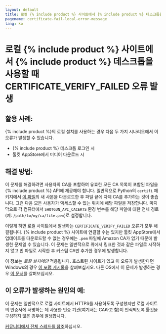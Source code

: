 ```yaml
---
layout: default
title: 로컬 {% include product %} 사이트에서 {% include product %} 데스크톱을 사용할 때 CERTIFICATE_VERIFY_FAILED 오류 발생
pagename: certificate-fail-local-error-message
lang: ko
---
```


# 로컬 {% include product %} 사이트에서 {% include product %} 데스크톱을 사용할 때 CERTIFICATE_VERIFY_FAILED 오류 발생

## 활용 사례:

{% include product %}의 로컬 설치를 사용하는 경우 다음 두 가지 시나리오에서 이 오류가 발생할 수 있습니다.

- {% include product %} 데스크톱 로그인 시
- 툴킷 AppStore에서 미디어 다운로드 시

## 해결 방법:

이 문제를 해결하려면 사용자의 CA를 포함하여 유효한 모든 CA 목록이 포함된 파일을 {% include product %} API에 제공해야 합니다. 일반적으로 Python의 `certifi` 패키지에서 [이 파일](https://github.com/certifi/python-certifi/blob/master/certifi/cacert.pem)의 새 사본을 다운로드한 후 파일 끝에 자체 CA를 추가하는 것이 좋습니다. 그런 다음 모든 사용자가 액세스할 수 있는 위치에 해당 파일을 저장합니다. 마지막으로 각 컴퓨터에서 `SHOTGUN_API_CACERTS` 환경 변수를 해당 파일에 대한 전체 경로(예: `/path/to/my/ca/file.pem`)로 설정합니다.

이렇게 하면 로컬 사이트에서 발생하는 `CERTIFICATE_VERIFY_FAILED` 오류가 모두 해결됩니다. {% include product %} 사이트에 연결할 수는 있지만 툴킷 AppStore에서 업데이트를 다운로드할 수 없는 경우에는 `.pem` 파일에 Amazon CA가 없기 때문에 발생한 문제일 수 있습니다. 이 문제는 일반적으로 위에서 링크한 것과 같은 파일로 시작하지 않고 빈 파일로 시작한 후 커스텀 CA만 추가한 경우에 발생합니다.

이 정보는 *로컬 설치에만* 적용됩니다. 호스트된 사이트가 있고 이 오류가 발생한다면 Windows의 경우 [이 포럼 게시물](https://community.shotgridsoftware.com/t/certificate-verify-failed-error-on-windows/8860)을 살펴보십시오. 다른 OS에서 이 문제가 발생하는 경우 [이 문서](https://developer.shotgridsoftware.com/c593f0aa/)를 살펴보십시오.

## 이 오류가 발생하는 원인의 예:

이 문제는 일반적으로 로컬 사이트에서 HTTPS를 사용하도록 구성했지만 로컬 사이트의 인증서에 서명하는 데 사용한 인증 기관(여기서는 CA라고 함)이 인식되도록 툴킷을 구성하지 않은 경우에 발생합니다.

[커뮤니티에서 전체 스레드를 참조](https://community.shotgridsoftware.com/t/getting-certificate-verify-failed-when-using-shotgun-desktop-on-a-local-shotgun-site/10466)하십시오.

